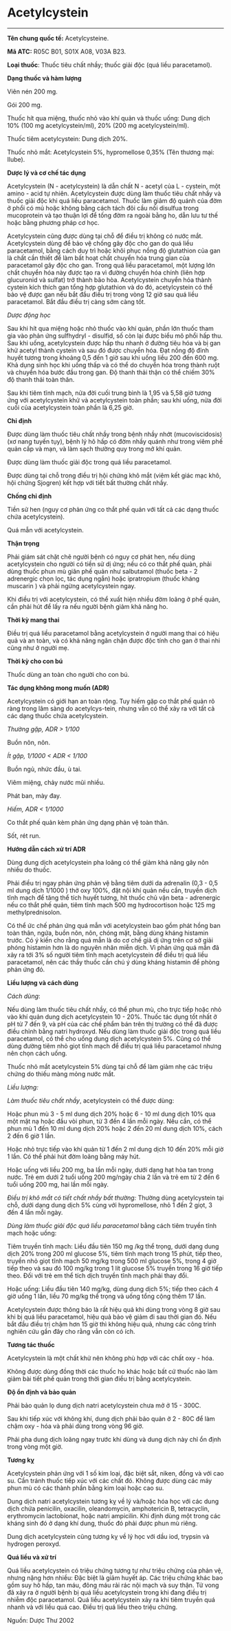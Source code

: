 # Acetylcystein

---

**Tên chung quốc tế:** Acetylcysteine.

**Mã ATC:** R05C B01, S01X A08, V03A B23.

**Loại thuốc**: Thuốc tiêu chất nhầy; thuốc giải độc (quá liều paracetamol).

**Dạng thuốc và hàm lượng**

Viên nén 200 mg.

Gói 200 mg.

Thuốc hít qua miệng, thuốc nhỏ vào khí quản và thuốc uống: Dung dịch 10% (100 mg acetylcystein/ml), 20% (200 mg acetylcystein/ml).

Thuốc tiêm acetylcystein: Dung dịch 20%.

Thuốc nhỏ mắt: Acetylcystein 5%, hypromellose 0,35% (Tên thương mại: Ilube).

**Dược lý và cơ chế tác dụng**

Acetylcystein (N - acetylcystein) là dẫn chất N - acetyl của L - cystein, một amino - acid tự nhiên. Acetylcystein được dùng làm thuốc tiêu chất nhầy và thuốc giải độc khi quá liều paracetamol. Thuốc làm giảm độ quánh của đờm ở phổi có mủ hoặc không bằng cách tách đôi cầu nối disulfua trong mucoprotein và tạo thuận lợi để tống đờm ra ngoài bằng ho, dẫn lưu tư thế hoặc bằng phương pháp cơ học.

Acetylcystein cũng được dùng tại chỗ để điều trị không có nước mắt. Acetylcystein dùng để bảo vệ chống gây độc cho gan do quá liều paracetamol, bằng cách duy trì hoặc khôi phục nồng độ glutathion của gan là chất cần thiết để làm bất hoạt chất chuyển hóa trung gian của paracetamol gây độc cho gan. Trong quá liều paracetamol, một lượng lớn chất chuyển hóa này được tạo ra vì đường chuyển hóa chính (liên hợp glucuronid và sulfat) trở thành bão hòa. Acetylcystein chuyển hóa thành cystein kích thích gan tổng hợp glutathion và do đó, acetylcystein có thể bảo vệ được gan nếu bắt đầu điều trị trong vòng 12 giờ sau quá liều paracetamol. Bắt đầu điều trị càng sớm càng tốt.

_Dược động học_

Sau khi hít qua miệng hoặc nhỏ thuốc vào khí quản, phần lớn thuốc tham gia vào phản ứng sulfhydryl - disulfid, số còn lại được biểu mô phổi hấp thu. Sau khi uống, acetylcystein được hấp thu nhanh ở đường tiêu hóa và bị gan khử acetyl thành cystein và sau đó được chuyển hóa. Ðạt nồng độ đỉnh huyết tương trong khoảng 0,5 đến 1 giờ sau khi uống liều 200 đến 600 mg. Khả dụng sinh học khi uống thấp và có thể do chuyển hóa trong thành ruột và chuyển hóa bước đầu trong gan. Ðộ thanh thải thận có thể chiếm 30% độ thanh thải toàn thân.

Sau khi tiêm tĩnh mạch, nửa đời cuối trung bình là 1,95 và 5,58 giờ tương ứng với acetylcystein khử và acetylcystein toàn phần; sau khi uống, nửa đời cuối của acetylcystein toàn phần là 6,25 giờ.

**Chỉ định**

Ðược dùng làm thuốc tiêu chất nhầy trong bệnh nhầy nhớt (mucoviscidosis) (xơ nang tuyến tụy), bệnh lý hô hấp có đờm nhầy quánh như trong viêm phế quản cấp và mạn, và làm sạch thường quy trong mở khí quản.

Ðược dùng làm thuốc giải độc trong quá liều paracetamol.

Ðược dùng tại chỗ trong điều trị hội chứng khô mắt (viêm kết giác mạc khô, hội chứng Sjogren) kết hợp với tiết bất thường chất nhầy.

**Chống chỉ định**

Tiền sử hen (nguy cơ phản ứng co thắt phế quản với tất cả các dạng thuốc chứa acetylcystein).

Quá mẫn với acetylcystein.

**Thận trọng**

Phải giám sát chặt chẽ người bệnh có nguy cơ phát hen, nếu dùng acetylcystein cho người có tiền sử dị ứng; nếu có co thắt phế quản, phải dùng thuốc phun mù giãn phế quản như salbutamol (thuốc beta - 2 adrenergic chọn lọc, tác dụng ngắn) hoặc ipratropium (thuốc kháng muscarin ) và phải ngừng acetylcystein ngay.

Khi điều trị với acetylcystein, có thể xuất hiện nhiều đờm loãng ở phế quản, cần phải hút để lấy ra nếu người bệnh giảm khả năng ho.

**Thời kỳ mang thai**

Ðiều trị quá liều paracetamol bằng acetylcystein ở người mang thai có hiệu quả và an toàn, và có khả năng ngăn chặn được độc tính cho gan ở thai nhi cũng như ở người mẹ.

**Thời kỳ cho con bú**

Thuốc dùng an toàn cho người cho con bú.

**Tác dụng không mong muốn (ADR)**

Acetylcystein có giới hạn an toàn rộng. Tuy hiếm gặp co thắt phế quản rõ ràng trong lâm sàng do acetylcys-tein, nhưng vẫn có thể xảy ra với tất cả các dạng thuốc chứa acetylcystein.

_Thường gặp, ADR > 1/100_

Buồn nôn, nôn.

_Ít gặp, 1/1000 < ADR < 1/100_

Buồn ngủ, nhức đầu, ù tai.

Viêm miệng, chảy nước mũi nhiều.

Phát ban, mày đay.

_Hiếm, ADR < 1/1000_

Co thắt phế quản kèm phản ứng dạng phản vệ toàn thân.

Sốt, rét run.

**Hướng dẫn cách xử trí ADR**

Dùng dung dịch acetylcystein pha loãng có thể giảm khả năng gây nôn nhiều do thuốc.

Phải điều trị ngay phản ứng phản vệ bằng tiêm dưới da adrenalin (0,3 - 0,5 ml dung dịch 1/1000 ) thở oxy 100%, đặt nội khí quản nếu cần, truyền dịch tĩnh mạch để tăng thể tích huyết tương, hít thuốc chủ vận beta - adrenergic nếu co thắt phế quản, tiêm tĩnh mạch 500 mg hydrocortison hoặc 125 mg methylprednisolon.

Có thể ức chế phản ứng quá mẫn với acetylcystein bao gồm phát hồng ban toàn thân, ngứa, buồn nôn, nôn, chóng mặt, bằng dùng kháng histamin trước. Có ý kiến cho rằng quá mẫn là do cơ chế giả dị ứng trên cơ sở giải phóng histamin hơn là do nguyên nhân miễn dịch. Vì phản ứng quá mẫn đã xảy ra tới 3% số người tiêm tĩnh mạch acetylcystein để điều trị quá liều paracetamol, nên các thầy thuốc cần chú ý dùng kháng histamin để phòng phản ứng đó.

**Liều lượng và cách dùng**

_Cách dùng_:

Nếu dùng làm thuốc tiêu chất nhầy, có thể phun mù, cho trực tiếp hoặc nhỏ vào khí quản dung dịch acetylcystein 10 - 20%. Thuốc tác dụng tốt nhất ở pH từ 7 đến 9, và pH của các chế phẩm bán trên thị trường có thể đã được điều chỉnh bằng natri hydroxyd. Nếu dùng làm thuốc giải độc trong quá liều paracetamol, có thể cho uống dung dịch acetylcystein 5%. Cũng có thể dùng đường tiêm nhỏ giọt tĩnh mạch để điều trị quá liều paracetamol nhưng nên chọn cách uống.

Thuốc nhỏ mắt acetylcystein 5% dùng tại chỗ để làm giảm nhẹ các triệu chứng do thiếu màng mỏng nước mắt.

_Liều lượng:_

_Làm thuốc tiêu chất nhầy_, acetylcystein có thể được dùng:

Hoặc phun mù 3 - 5 ml dung dịch 20% hoặc 6 - 10 ml dung dịch 10% qua một mặt nạ hoặc đầu vòi phun, từ 3 đến 4 lần mỗi ngày. Nếu cần, có thể phun mù 1 đến 10 ml dung dịch 20% hoặc 2 đến 20 ml dung dịch 10%, cách 2 đến 6 giờ 1 lần.

Hoặc nhỏ trực tiếp vào khí quản từ 1 đến 2 ml dung dịch 10 đến 20% mỗi giờ 1 lần. Có thể phải hút đờm loãng bằng máy hút.

Hoặc uống với liều 200 mg, ba lần mỗi ngày, dưới dạng hạt hòa tan trong nước. Trẻ em dưới 2 tuổi uống 200 mg/ngày chia 2 lần và trẻ em từ 2 đến 6 tuổi uống 200 mg, hai lần mỗi ngày.

_Ðiều trị khô mắt có tiết chất nhầy bất thường:_ Thường dùng acetylcystein tại chỗ, dưới dạng dung dịch 5% cùng với hypromellose, nhỏ 1 đến 2 giọt, 3 đến 4 lần mỗi ngày.

_Dùng làm thuốc giải độc quá liều paracetamol_ bằng cách tiêm truyền tĩnh mạch hoặc uống:

Tiêm truyền tĩnh mạch: Liều đầu tiên 150 mg /kg thể trọng, dưới dạng dung dịch 20% trong 200 ml glucose 5%, tiêm tĩnh mạch trong 15 phút, tiếp theo, truyền nhỏ giọt tĩnh mạch 50 mg/kg trong 500 ml glucose 5%, trong 4 giờ tiếp theo và sau đó 100 mg/kg trong 1 lít glucose 5% truyền trong 16 giờ tiếp theo. Ðối với trẻ em thể tích dịch truyền tĩnh mạch phải thay đổi.

Hoặc uống: Liều đầu tiên 140 mg/kg, dùng dung dịch 5%; tiếp theo cách 4 giờ uống 1 lần, liều 70 mg/kg thể trọng và uống tổng cộng thêm 17 lần.

Acetylcystein được thông báo là rất hiệu quả khi dùng trong vòng 8 giờ sau khi bị quá liều paracetamol, hiệu quả bảo vệ giảm đi sau thời gian đó. Nếu bắt đầu điều trị chậm hơn 15 giờ thì không hiệu quả, nhưng các công trình nghiên cứu gần đây cho rằng vẫn còn có ích.

**Tương tác thuốc**

Acetylcystein là một chất khử nên không phù hợp với các chất oxy - hóa.

Không được dùng đồng thời các thuốc ho khác hoặc bất cứ thuốc nào làm giảm bài tiết phế quản trong thời gian điều trị bằng acetylcystein.

**Ðộ ổn định và bảo quản**

Phải bảo quản lọ dung dịch natri acetylcystein chưa mở ở 15 - 300C.

Sau khi tiếp xúc với không khí, dung dịch phải bảo quản ở 2 - 80C để làm chậm oxy - hóa và phải dùng trong vòng 96 giờ.

Phải pha dung dịch loãng ngay trước khi dùng và dung dịch này chỉ ổn định trong vòng một giờ.

**Tương kỵ**

Acetylcystein phản ứng với 1 số kim loại, đặc biệt sắt, niken, đồng và với cao su. Cần tránh thuốc tiếp xúc với các chất đó. Không được dùng các máy phun mù có các thành phần bằng kim loại hoặc cao su.

Dung dịch natri acetylcystein tương kỵ về lý và/hoặc hóa học với các dung dịch chứa penicilin, oxacilin, oleandomycin, amphotericin B, tetracyclin, erythromycin lactobionat, hoặc natri ampicilin. Khi định dùng một trong các kháng sinh đó ở dạng khí dung, thuốc đó phải được phun mù riêng.

Dung dịch acetylcystein cũng tương kỵ về lý học với dầu iod, trypsin và hydrogen peroxyd.

**Quá liều và xử trí**

Quá liều acetylcystein có triệu chứng tương tự như triệu chứng của phản vệ, nhưng nặng hơn nhiều: Ðặc biệt là giảm huyết áp. Các triệu chứng khác bao gồm suy hô hấp, tan máu, đông máu rải rác nội mạch và suy thận. Tử vong đã xảy ra ở người bệnh bị quá liều acetylcystein trong khi đang điều trị nhiễm độc paracetamol. Quá liều acetylcystein xảy ra khi tiêm truyền quá nhanh và với liều quá cao. Ðiều trị quá liều theo triệu chứng.

Nguồn: Dược Thư 2002